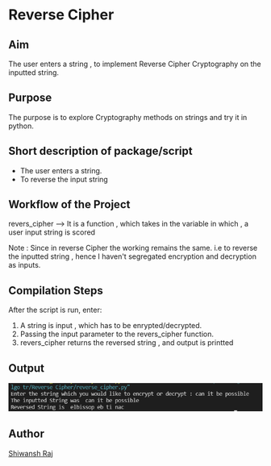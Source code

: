# Reverse Cipher

## Aim

The user enters a string , to implement Reverse Cipher Cryptography on the inputted string.

## Purpose

The purpose is to explore Cryptography methods on strings and try it in python.

## Short description of package/script

- The user enters a string.
- To reverse the input string

## Workflow of the Project

revers_cipher --> It is a function , which takes in the variable in which , a user input string is scored

Note : Since in reverse Cipher the working remains the same. i.e to reverse the inputted string , hence I haven't segregated encryption and decryption as inputs.

## Compilation Steps

After the script is run, enter:

1. A string is input , which has to be enrypted/decrypted.
2. Passing the input parameter to the revers_cipher function.
3. revers_cipher returns the reversed string , and output is printted

## Output

<img src="../Reverse Cipher/Images/reverse_cipher.png">

## Author

[Shiwansh Raj](https://github.com/photon149)

